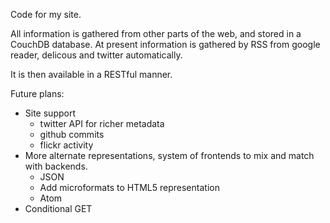 Code for my site.

All information is gathered from other parts of the web, and stored in a
CouchDB database. At present information is gathered by RSS from google
reader, delicous and twitter automatically.

It is then available in a RESTful manner.

Future plans:

* Site support
	* twitter API for richer metadata
	* github commits
	* flickr activity
* More alternate representations, system of frontends
  to mix and match with backends.
	* JSON
	* Add microformats to HTML5 representation
	* Atom
* Conditional GET


